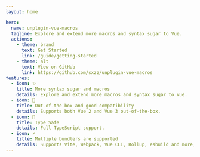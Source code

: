 ```yaml
---
layout: home

hero:
  name: unplugin-vue-macros
  tagline: Explore and extend more macros and syntax sugar to Vue.
  actions:
    - theme: brand
      text: Get Started
      link: /guide/getting-started
    - theme: alt
      text: View on GitHub
      link: https://github.com/sxzz/unplugin-vue-macros
features:
  - icon: ✨ 
    title: More syntax sugar and macros
    details: Explore and extend more macros and syntax sugar to Vue. 
  - icon: 💚
    title: Out-of-the-box and good compatibility
    details: Supports both Vue 2 and Vue 3 out-of-the-box. 
  - icon: 🦾
    title: Type Safe
    details: Full TypeScript support. 
  - icon: ⚡️
    title: Multiple bundlers are supported
    details: Supports Vite, Webpack, Vue CLI, Rollup, esbuild and more, powered by unplugin.
---
```

